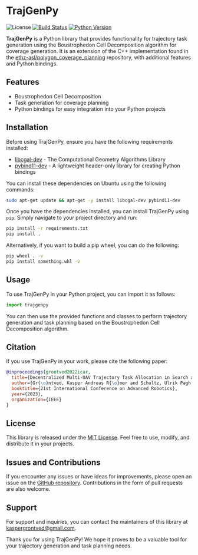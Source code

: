 # TrajGenPy

![License](https://img.shields.io/badge/license-MIT-blue.svg)
[![Build Status](https://github.com/kasperg3/trajgenpy/actions/workflows/test.yml/badge.svg)](https://github.com/kasperg3/trajgenpy/actions/workflows/test.yml)
[![Python Version](https://img.shields.io/badge/python-3.10%2B-blue.svg)](https://www.python.org/downloads/)

**TrajGenPy** is a Python library that provides functionality for trajectory task generation using the Boustrophedon Cell Decomposition algorithm for coverage generation. It is an extension of the C++ implementation found in the [ethz-asl/polygon_coverage_planning](https://github.com/ethz-asl/polygon_coverage_planning) repository, with additional features and Python bindings.

## Features

- Boustrophedon Cell Decomposition
- Task generation for coverage planning
- Python bindings for easy integration into your Python projects

## Installation

Before using TrajGenPy, ensure you have the following requirements installed:

- [libcgal-dev](https://www.cgal.org/) - The Computational Geometry Algorithms Library
- [pybind11-dev](https://pybind11.readthedocs.io/en/stable/) - A lightweight header-only library for creating Python bindings

You can install these dependencies on Ubuntu using the following commands:

```bash
sudo apt-get update && apt-get -y install libcgal-dev pybind11-dev
```

Once you have the dependencies installed, you can install TrajGenPy using `pip`. Simply navigate to your project directory and run:

```bash
pip install -r requirements.txt
pip install .
```

Alternatively, if you want to build a pip wheel, you can do the following:

```bash
pip wheel . -v
pip install something.whl -v
```

## Usage

To use TrajGenPy in your Python project, you can import it as follows:

```python
import trajgenpy
```

You can then use the provided functions and classes to perform trajectory generation and task planning based on the Boustrophedon Cell Decomposition algorithm.

## Citation
If you use TrajGenPy in your work, please cite the following paper:

```bibtex
@inproceedings{grontved2022icar,
  title={Decentralized Multi-UAV Trajectory Task Allocation in Search and Rescue Applications},
  author={Gr{\o}ntved, Kasper Andreas R{\o}mer and Schultz, Ulrik Pagh and Christensen, Anders Lyhne},
  booktitle={21st International Conference on Advanced Robotics},
  year={2023},
  organization={IEEE}
}
```

## License

This library is released under the [MIT License](LICENSE). Feel free to use, modify, and distribute it in your projects.

## Issues and Contributions

If you encounter any issues or have ideas for improvements, please open an issue on the [GitHub repository](https://github.com/kasperg3/trajgenpy). Contributions in the form of pull requests are also welcome.

## Support

For support and inquiries, you can contact the maintainers of this library at [kaspergrontved@gmail.com](mailto:kaspergrontved@gmail.com).

Thank you for using TrajGenPy! We hope it proves to be a valuable tool for your trajectory generation and task planning needs.